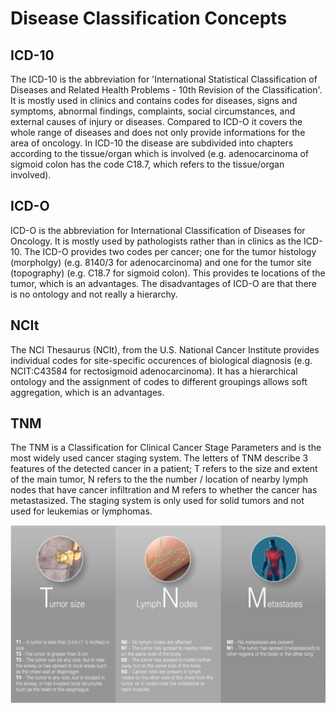 # **Disease Classification Concepts**

## **ICD-10**
The ICD-10 is the abbreviation for 'International Statistical Classification of Diseases and Related Health Problems - 10th Revision of the Classification'. It is mostly used in clinics and contains codes for diseases, signs and symptoms, abnormal findings, complaints, social circumstances, and external causes of injury or diseases. Compared to ICD-O it covers the whole range of diseases and does not only provide informations for the area of oncology. In ICD-10 the disease are subdivided into chapters according to the tissue/organ which is involved (e.g. adenocarcinoma of sigmoid colon has the code C18.7, which refers to the tissue/organ involved).

## **ICD-O**
ICD-O is the abbreviation for International Classification of Diseases for Oncology. It is mostly used by pathologists rather than in clinics as the ICD-10. The ICD-O provides two codes per cancer; one for the tumor histology (morpholgy) (e.g. 8140/3 for adenocarcinoma) and one for the tumor site (topography) (e.g. C18.7 for sigmoid colon). This provides te locations of the tumor, which is an advantages. The disadvantages of ICD-O are that there is no ontology and not really a hierarchy.

## **NCIt**
The NCI Thesaurus (NCIt), from the U.S. National Cancer Institute provides individual codes for site-specific occurences of biological diagnosis (e.g. NCIT:C43584 for rectosigmoid adenocarcinoma). It has a hierarchical ontology and the assignment of codes to different groupings allows soft aggregation, which is an advantages.

## **TNM**
The TNM is a Classification for Clinical Cancer Stage Parameters and is the most widely used cancer staging system. The letters of TNM describe 3 features of the detected cancer in a patient; T refers to the size and extent of the main tumor, N refers to the the number / location of nearby lymph nodes that have cancer infiltration and M refers to whether the cancer has metastasized. The staging system is only used for solid tumors and not used for leukemias or lymphomas.

![image](TNM.PNG)

